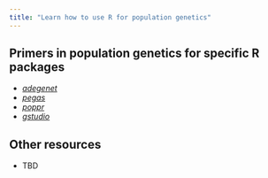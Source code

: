 ```yaml
---
title: "Learn how to use R for population genetics"
---
```


## Primers in population genetics for specific R packages

* [*adegenet*](http://adegenet.r-forge.r-project.org/)
* [*pegas*](http://ape-package.ird.fr/pegas.html)
* [*poppr*](http://grunwaldlab.github.io/Population_Genetics_in_R/)
* [*gstudio*](http://dyerlab.github.io/gstudio/)

## Other resources

* TBD
